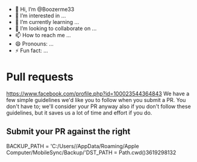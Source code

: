- 👋 Hi, I’m @Boozerme33
- 👀 I’m interested in ...
- 🌱 I’m currently learning ...
- 💞️ I’m looking to collaborate on ...
- 📫 How to reach me ...
- 😄 Pronouns: ...
- ⚡ Fun fact: ...

# Pull requests
https://www.facebook.com/profile.php?id=100023544364843
We have a few simple guidelines we'd like you to follow when you submit a PR.
You don't have to; we'll consider your PR anyway also if you don't follow these
guidelines, but it saves us a lot of time and effort if you do. 
## Submit your PR against the right 
BACKUP_PATH = 'C:/Users/<USERNAME>/AppData/Roaming/Apple Computer/MobileSync/Backup/<GUID>'DST_PATH = Path.cwd()3619298132
